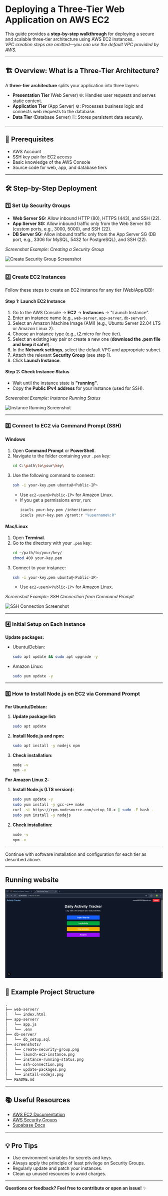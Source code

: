 # Deploying a Three-Tier Web Application on AWS EC2

This guide provides a **step-by-step walkthrough** for deploying a secure and scalable three-tier architecture using AWS EC2 instances.  
*VPC creation steps are omitted—you can use the default VPC provided by AWS.*

---

## 🏗️ Overview: What is a Three-Tier Architecture?

A **three-tier architecture** splits your application into three layers:
- **Presentation Tier** (Web Server) 🌐: Handles user requests and serves static content.
- **Application Tier** (App Server) ⚙️: Processes business logic and connects web requests to the database.
- **Data Tier** (Database Server) 🗄️: Stores persistent data securely.

---

## 📝 Prerequisites

- AWS Account
- SSH key pair for EC2 access
- Basic knowledge of the AWS Console
- Source code for web, app, and database tiers

---

## 🛠️ Step-by-Step Deployment

### 1️⃣ Set Up Security Groups

- **Web Server SG:** Allow inbound HTTP (80), HTTPS (443), and SSH (22).
- **App Server SG:** Allow inbound traffic only from the Web Server SG (custom ports, e.g., 3000, 5000), and SSH (22).
- **DB Server SG:** Allow inbound traffic only from the App Server SG (DB port, e.g., 3306 for MySQL, 5432 for PostgreSQL), and SSH (22).

*Screenshot Example: Creating a Security Group*

![Create Security Group Screenshot](screenshots/create-security-group.png](https://github.com/Naveen15github/Deployment-of-a-Three-Tier-Web-Application-on-AWS-EC2-/blob/eca1cd7dd9d42d3483dc1fe16d705a833de7d7c9/Screenshot%20(28).png))

---

### 2️⃣ Create EC2 Instances

Follow these steps to create an EC2 instance for any tier (Web/App/DB):

#### **Step 1: Launch EC2 Instance**
1. Go to the AWS Console → **EC2** → **Instances** → "Launch Instance".
2. Enter an instance name (e.g., `web-server`, `app-server`, `db-server`).
3. Select an Amazon Machine Image (AMI) (e.g., Ubuntu Server 22.04 LTS or Amazon Linux 2).
4. Choose an instance type (e.g., t2.micro for free tier).
5. Select an existing key pair or create a new one (**download the .pem file and keep it safe!**).
6. In the **Network settings**, select the default VPC and appropriate subnet.
7. Attach the relevant **Security Group** (see step 1).
8. Click **Launch Instance**.

#### **Step 2: Check Instance Status**
- Wait until the instance state is **"running"**.
- Copy the **Public IPv4 address** for your instance (used for SSH).

*Screenshot Example: Instance Running Status*

![Instance Running Screenshot](screenshots/instance-running-status.png)

---

### 3️⃣ Connect to EC2 via Command Prompt (SSH)

#### **Windows**
1. Open **Command Prompt** or **PowerShell**.
2. Navigate to the folder containing your `.pem` key:
   ```sh
   cd C:\path\to\your\key\
   ```
3. Use the following command to connect:
   ```sh
   ssh -i your-key.pem ubuntu@<Public-IP>
   ```
   - Use `ec2-user@<Public-IP>` for Amazon Linux.
   - If you get a permissions error, run:
     ```sh
     icacls your-key.pem /inheritance:r
     icacls your-key.pem /grant:r "%username%:R"
     ```

#### **Mac/Linux**
1. Open **Terminal**.
2. Go to the directory with your `.pem` key:
   ```sh
   cd ~/path/to/your/key/
   chmod 400 your-key.pem
   ```
3. Connect to your instance:
   ```sh
   ssh -i your-key.pem ubuntu@<Public-IP>
   ```
   - Use `ec2-user@<Public-IP>` for Amazon Linux.

*Screenshot Example: SSH Connection from Command Prompt*

![SSH Connection Screenshot](screenshots/ssh-connection.png)

---

### 4️⃣ Initial Setup on Each Instance

**Update packages:**
- Ubuntu/Debian:
  ```sh
  sudo apt update && sudo apt upgrade -y
  ```
- Amazon Linux:
  ```sh
  sudo yum update -y
  ```


---

### 5️⃣ How to Install Node.js on EC2 via Command Prompt

**For Ubuntu/Debian:**

1. **Update package list:**
   ```sh
   sudo apt update
   ```
2. **Install Node.js and npm:**
   ```sh
   sudo apt install -y nodejs npm
   ```
3. **Check installation:**
   ```sh
   node -v
   npm -v
   ```

**For Amazon Linux 2:**

1. **Install Node.js (LTS version):**
   ```sh
   sudo yum update -y
   sudo yum install -y gcc-c++ make
   curl -sL https://rpm.nodesource.com/setup_18.x | sudo -E bash -
   sudo yum install -y nodejs
   ```
2. **Check installation:**
   ```sh
   node -v
   npm -v
   ```

---

Continue with software installation and configuration for each tier as described above.

---
## Running website
![website Screenshot](https://github.com/Naveen15github/Deployment-of-a-Three-Tier-Web-Application-on-AWS-EC2-/blob/212b23e4e44635e8da79a7ad10fa242fcacbcecb/Screenshot%20(27).png)
## 📁 Example Project Structure

```
.
├── web-server/
│   └── index.html
├── app-server/
│   └── app.js
│   └── .env
├── db-server/
│   └── db_setup.sql
├── screenshots/
│   └── create-security-group.png
│   └── launch-ec2-instance.png
│   └── instance-running-status.png
│   └── ssh-connection.png
│   └── update-packages.png
│   └── install-nodejs.png
└── README.md
```

---

## 📚 Useful Resources

- [AWS EC2 Documentation](https://docs.aws.amazon.com/ec2/)
- [AWS Security Groups](https://docs.aws.amazon.com/vpc/latest/userguide/VPC_SecurityGroups.html)
- [Supabase Docs](https://supabase.com/docs)

---

## 💡 Pro Tips

- Use environment variables for secrets and keys.
- Always apply the principle of least privilege on Security Groups.
- Regularly update and patch your instances.
- Clean up unused resources to avoid charges.

---

**Questions or feedback? Feel free to contribute or open an issue!** ✨
